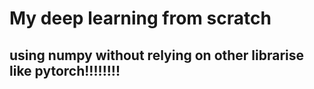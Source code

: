 # My deep learning from scratch

## using numpy without relying on other librarise like pytorch!!!!!!!!